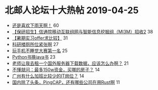 # 北邮人论坛十大热帖 2019-04-25

- [还是喜欢下雨天啊！](https://bbs.byr.cn/article/Feeling/3108634) 60
- [【保研招生】信通院移动互联组网与智能信息挖掘组（MI3M）招收2](https://bbs.byr.cn/article/AimGraduate/1165138) 38
- [【暑期实习offer求比较】](https://bbs.byr.cn/article/Job/2028348) 31
- [科研楼厕所位紧张啊](https://bbs.byr.cn/article/Talking/6115877) 27
- [玩手机不睡觉大赛第一名](https://bbs.byr.cn/article/Picture/3240726) 25
- [Python书换java书](https://bbs.byr.cn/article/Python/23762) 23
- [老师让我去租一个国外服务器下载数据，应该怎么办啊？](https://bbs.byr.cn/article/Linux/158263) 21
- [不懂就问：最多150w资金，买哪的房子？](https://bbs.byr.cn/article/Home/117279) 14
- [广州有什么加班比较少的IT岗位？](https://bbs.byr.cn/article/WorkLife/1121501) 14
- [国内除了头条，PingCAP，还有哪些公司在用Rust啊](https://bbs.byr.cn/article/CPP/98882) 11


